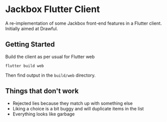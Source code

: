# Jackbox Flutter Client

A re-implementation of some Jackbox front-end features in a Flutter client. Initially aimed at Drawful.

## Getting Started

Build the client as per usual for Flutter web

```
flutter build web
```

Then find output in the `build/web` directory.

## Things that don't work

* Rejected lies because they match up with something else
* Liking a choice is a bit buggy and will duplicate items in the list
* Everything looks like garbage
